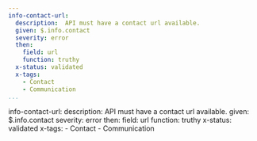 ```yaml
---
info-contact-url:
  description:  API must have a contact url available.
  given: $.info.contact
  severity: error
  then:
    field: url
    function: truthy
  x-status: validated
  x-tags:
    - Contact
    - Communication    
...
```

info-contact-url:
  description:  API must have a contact url available.
  given: $.info.contact
  severity: error
  then:
    field: url
    function: truthy
  x-status: validated
  x-tags:
    - Contact
    - Communication    